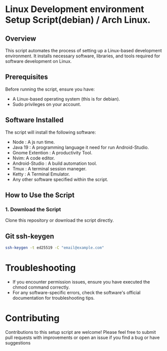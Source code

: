 # Linux Development environment Setup Script(debian) / Arch Linux.

## Overview
This script automates the process of setting up a Linux-based development environment. It installs necessary software, libraries, and tools required for software development on Linux.

## Prerequisites
Before running the script, ensure you have:
- A Linux-based operating system (this is for debian).
- Sudo privileges on your account.

## Software Installed
The script will install the following software:
- Node : A js run time.
- Java 19 : A programming language it need for run Android-Studio.
- Gnome Extention : A productivity Tool.
- Nvim: A code editor.
- Android-Studio : A build automation tool.
- Tmux : A terminal session maneger.
- Ketty : A Terminal Emulator.
- Any other software specified within the script.

## How to Use the Script

### 1. Download the Script
Clone this repository or download the script directly.

## Git ssh-keygen

```bash
ssh-keygen -t ed25519 -C "email@example.com"
```

# Troubleshooting

-  If you encounter permission issues, ensure you have executed the chmod command correctly.
-  For any software-specific errors, check the software's official documentation for troubleshooting tips.


# Contributing

Contributions to this setup script are welcome! Please feel free to submit pull requests with improvements or open an issue if you find a bug or have suggestions
